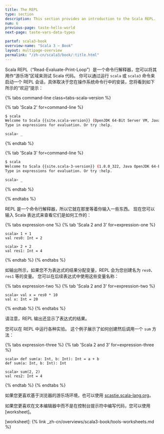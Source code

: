 ```yaml
---
title: The REPL
type: section
description: This section provides an introduction to the Scala REPL.
num: 6
previous-page: taste-hello-world
next-page: taste-vars-data-types

partof: scala3-book
overview-name: "Scala 3 — Book"
layout: multipage-overview
permalink: "/zh-cn/scala3/book/:title.html"
---
```



Scala REPL（“Read-Evaluate-Print-Loop”）是一个命令行解释器，您可以将其用作“游乐场”区域来测试 Scala 代码。
你可以通过运行 `scala` 或 `scala3` 命令来启动一个 REPL 会话，具体取决于您在操作系统命令行中的安装，您将看到如下所示的“欢迎”提示：

{% tabs command-line class=tabs-scala-version %}

{% tab 'Scala 2' for=command-line %}
```bash
$ scala
Welcome to Scala {{site.scala-version}} (OpenJDK 64-Bit Server VM, Java 1.8.0_342).
Type in expressions for evaluation. Or try :help.

scala> _
```
{% endtab %}

{% tab 'Scala 3' for=command-line %}
```bash
$ scala
Welcome to Scala {{site.scala-3-version}} (1.8.0_322, Java OpenJDK 64-Bit Server VM).
Type in expressions for evaluation. Or try :help.

scala> _
```
{% endtab %}

{% endtabs %}

REPL 是一个命令行解释器，所以它就在那里等着你输入一些东西。
现在您可以输入 Scala 表达式来查看它们是如何工作的：

{% tabs expression-one %}
{% tab 'Scala 2 and 3' for=expression-one %}
````
scala> 1 + 1
val res0: Int = 2

scala> 2 + 2
val res1: Int = 4
````
{% endtab %}
{% endtabs %}

如输出所示，如果您不为表达式的结果分配变量，REPL 会为您创建名为 `res0`、`res1` 等的变量。
您可以在后续表达式中使用这些变量名称：

{% tabs expression-two %}
{% tab 'Scala 2 and 3' for=expression-two %}
````
scala> val x = res0 * 10
val x: Int = 20
````
{% endtab %}
{% endtabs %}

请注意，REPL 输出还显示了表达式的结果。

您可以在 REPL 中运行各种实验。
这个例子展示了如何创建然后调用一个 `sum` 方法：

{% tabs expression-three %}
{% tab 'Scala 2 and 3' for=expression-three %}
````
scala> def sum(a: Int, b: Int): Int = a + b
def sum(a: Int, b: Int): Int

scala> sum(2, 2)
val res2: Int = 4
````
{% endtab %}
{% endtabs %}

如果您更喜欢基于浏览器的游乐场环境，也可以使用 [scastie.scala-lang.org](https://scastie.scala-lang.org)。

如果您更喜欢在文本编辑器中而不是在控制台提示符中编写代码，您可以使用 [worksheet]。

[worksheet]: {% link _zh-cn/overviews/scala3-book/tools-worksheets.md %}
